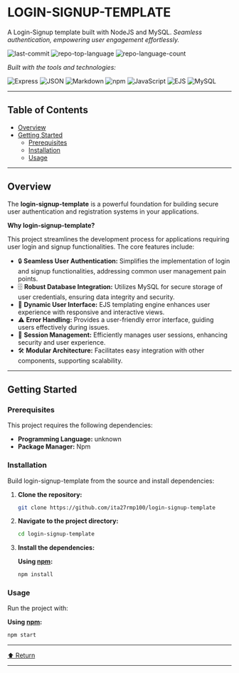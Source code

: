 # LOGIN-SIGNUP-TEMPLATE
A Login-Signup template built with NodeJS and MySQL.
*Seamless authentication, empowering user engagement effortlessly.*

![last-commit](https://img.shields.io/github/last-commit/ita27rmp100/login-signup-template?style=flat&logo=git&logoColor=white&color=0080ff)
![repo-top-language](https://img.shields.io/github/languages/top/ita27rmp100/login-signup-template?style=flat&color=0080ff)
![repo-language-count](https://img.shields.io/github/languages/count/ita27rmp100/login-signup-template?style=flat&color=0080ff)

*Built with the tools and technologies:*

![Express](https://img.shields.io/badge/Express-000000.svg?style=flat&logo=Express&logoColor=white)
![JSON](https://img.shields.io/badge/JSON-000000.svg?style=flat&logo=JSON&logoColor=white)
![Markdown](https://img.shields.io/badge/Markdown-000000.svg?style=flat&logo=Markdown&logoColor=white)
![npm](https://img.shields.io/badge/npm-CB3837.svg?style=flat&logo=npm&logoColor=white)
![JavaScript](https://img.shields.io/badge/JavaScript-F7DF1E.svg?style=flat&logo=JavaScript&logoColor=black)
![EJS](https://img.shields.io/badge/EJS-B4CA65.svg?style=flat&logo=EJS&logoColor=black)
![MySQL](https://img.shields.io/badge/MySQL-4479A1.svg?style=flat&logo=MySQL&logoColor=white)

</div>

---

## Table of Contents

- [Overview](#overview)
- [Getting Started](#getting-started)
    - [Prerequisites](#prerequisites)
    - [Installation](#installation)
    - [Usage](#usage)

---

## Overview

The **login-signup-template** is a powerful foundation for building secure user authentication and registration systems in your applications.

**Why login-signup-template?**

This project streamlines the development process for applications requiring user login and signup functionalities. The core features include:

- 🔒 **Seamless User Authentication:** Simplifies the implementation of login and signup functionalities, addressing common user management pain points.
- 🗄️ **Robust Database Integration:** Utilizes MySQL for secure storage of user credentials, ensuring data integrity and security.
- 🎨 **Dynamic User Interface:** EJS templating engine enhances user experience with responsive and interactive views.
- ⚠️ **Error Handling:** Provides a user-friendly error interface, guiding users effectively during issues.
- 🔑 **Session Management:** Efficiently manages user sessions, enhancing security and user experience.
- 🛠️ **Modular Architecture:** Facilitates easy integration with other components, supporting scalability.

---

## Getting Started

### Prerequisites

This project requires the following dependencies:

- **Programming Language:** unknown
- **Package Manager:** Npm

### Installation

Build login-signup-template from the source and install dependencies:

1. **Clone the repository:**

     ```sh
     git clone https://github.com/ita27rmp100/login-signup-template
     ```

2. **Navigate to the project directory:**

     ```sh
     cd login-signup-template
     ```

3. **Install the dependencies:**

     **Using [npm](https://www.npmjs.com/):**

     ```sh
     npm install
     ```

### Usage

Run the project with:

**Using [npm](https://www.npmjs.com/):**

```sh
npm start
```

---

[⬆ Return](#top)

---